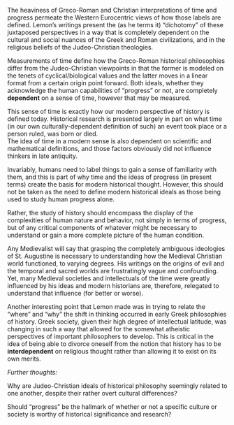 The heaviness of Greco-Roman and Christian interpretations of time and progress permeate the Western Eurocentric views of how those labels are defined.  Lemon’s writings present the (as he terms it) “dichotomy” of these juxtaposed perspectives in a way that is completely dependent on the cultural and social nuances of the Greek and Roman civilizations, and in the religious beliefs of the Judeo-Christian theologies.

Measurements of time define how the Greco-Roman historical philosophies differ from the Judeo-Christian viewpoints in that the former is modeled on the tenets of cyclical/biological values and the latter moves in a linear format from a certain origin point forward.  Both ideals, whether they acknowledge the human capabilities of “progress” or not, are completely **dependent** on a sense of time, however that may be measured.  

This sense of time is exactly how our modern perspective of history is defined today.  Historical research is presented largely in part on what time (in our own culturally-dependent definition of such) an event took place or a person ruled, was born or died.  
The idea of time in a modern sense is also dependent on scientific and mathematical definitions, and those factors obviously did not influence thinkers in late antiquity.

Invariably, humans need to label things to gain a sense of familiarity with them, and this is part of why time and the ideas of progress (in present terms) create the basis for modern historical thought.  However, this should not be taken as the need to define modern historical ideals as those being used to study human progress alone. 

Rather, the study of history should encompass the display of the complexities of human nature and behavior, not simply in terms of progress, but of any critical components of whatever might be necessary to understand or gain a more complete picture of the human condition.

Any Medievalist will say that grasping the completely ambiguous ideologies of St. Augustine is necessary to understanding how the Medieval Christian world functioned, to varying degrees.  His writings on the origins of evil and the temporal and sacred worlds are frustratingly vague and confounding.  Yet, many Medieval societies and intellectuals of the time were greatly influenced by his ideas and modern historians are, therefore, relegated to understand that influence (for better or worse).

Another interesting point that Lemon made was in trying to relate the “where” and “why” the shift in thinking occurred in early Greek philosophies of history.  Greek society, given their high degree of intellectual latitude, was changing in such a way that allowed for the somewhat atheistic perspectives of important philosophers to develop.  This is critical in the idea of being able to divorce oneself from the notion that history has to be **interdependent** on religious thought rather than allowing it to exist on its own merits.

*Further thoughts:*

Why are Judeo-Christian ideals of historical philosophy seemingly related to one another, despite their rather overt cultural differences?

Should “progress” be the hallmark of whether or not a specific culture or society is worthy of historical significance and research?
